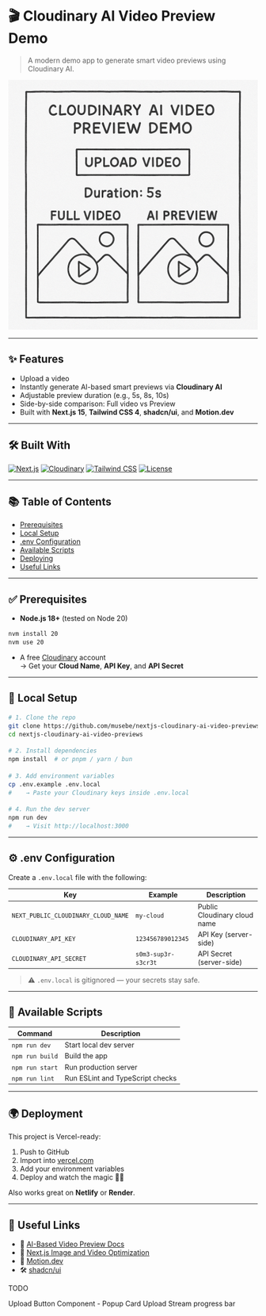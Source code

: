 # 🎬 Cloudinary AI Video Preview Demo

> A modern demo app to generate smart video previews using Cloudinary AI.

![Cloudinary AI Video Preview](video_prev.png)

---

## ✨ Features

- Upload a video
- Instantly generate AI-based smart previews via **Cloudinary AI**
- Adjustable preview duration (e.g., 5s, 8s, 10s)
- Side-by-side comparison: Full video vs Preview
- Built with **Next.js 15**, **Tailwind CSS 4**, **shadcn/ui**, and **Motion.dev**

---

## 🛠 Built With

[![Next.js](https://img.shields.io/badge/Next.js-15-blue?logo=next.js)](https://nextjs.org/)
[![Cloudinary](https://img.shields.io/badge/Cloudinary-AI--powered-lightblue?logo=cloudinary)](https://cloudinary.com/)
[![Tailwind CSS](https://img.shields.io/badge/Tailwind-4.0-38BDF8?logo=tailwindcss)](https://tailwindcss.com/)
[![License](https://img.shields.io/github/license/musebe/nextjs-cloudinary-ai-video-previews)](./LICENSE)

---

## 📚 Table of Contents

- [Prerequisites](#prerequisites)
- [Local Setup](#local-setup)
- [.env Configuration](#env-configuration)
- [Available Scripts](#available-scripts)
- [Deploying](#deploying)
- [Useful Links](#useful-links)

---

## ✅ Prerequisites

- **Node.js 18+** (tested on Node 20)

```bash
nvm install 20
nvm use 20
```

- A free [Cloudinary](https://cloudinary.com/) account  
  → Get your **Cloud Name**, **API Key**, and **API Secret**

---

## 🚀 Local Setup

```bash
# 1. Clone the repo
git clone https://github.com/musebe/nextjs-cloudinary-ai-video-previews.git
cd nextjs-cloudinary-ai-video-previews

# 2. Install dependencies
npm install  # or pnpm / yarn / bun

# 3. Add environment variables
cp .env.example .env.local
#    → Paste your Cloudinary keys inside .env.local

# 4. Run the dev server
npm run dev
#    → Visit http://localhost:3000
```

---

## ⚙️ .env Configuration

Create a `.env.local` file with the following:

| Key                                 | Example             | Description                          |
|-------------------------------------|---------------------|--------------------------------------|
| `NEXT_PUBLIC_CLOUDINARY_CLOUD_NAME` | `my-cloud`          | Public Cloudinary cloud name         |
| `CLOUDINARY_API_KEY`                | `123456789012345`   | API Key (server-side)                |
| `CLOUDINARY_API_SECRET`             | `s0m3-sup3r-s3cr3t` | API Secret (server-side)             |

> ⚠️ `.env.local` is gitignored — your secrets stay safe.

---

## 📜 Available Scripts

| Command                   | Description                            |
|---------------------------|----------------------------------------|
| `npm run dev`             | Start local dev server                 |
| `npm run build`           | Build the app                          |
| `npm run start`           | Run production server                  |
| `npm run lint`            | Run ESLint and TypeScript checks       |

---

## 🌍 Deployment

This project is Vercel-ready:

1. Push to GitHub
2. Import into [vercel.com](https://vercel.com/)
3. Add your environment variables
4. Deploy and watch the magic 🎥✨

Also works great on **Netlify** or **Render**.

---

## 🔗 Useful Links

- 📘 [AI-Based Video Preview Docs](https://cloudinary.com/documentation/video_effects_and_enhancements#ai_based_video_preview)
- 🧠 [Next.js Image and Video Optimization](https://nextjs.org/docs/app/building-your-application/optimizing/images)
- 💫 [Motion.dev](https://motion.dev)
- 🛠 [shadcn/ui](https://ui.shadcn.com)



TODO 

Upload Button Component - Popup Card 
Upload Stream progress bar 